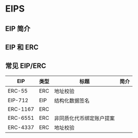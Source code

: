 # EIPS
## EIP 简介

## EIP 和 ERC 

## 常见 EIP/ERC

| EIP       | 类型  | 标题     | 简介   | 
| ----      | ---- | ----     | ----  |
| ERC-55    | ERC  | 地址校验               |       |
| EIP-712   | EIP  | 结构化数据签名          |       |
| ERC-1167  | ERC  |                       |       |
| ERC-6551  | ERC  | 非同质化代币绑定账户提案  |       |
| ERC-4337  | ERC  | 地址校验                |       |
